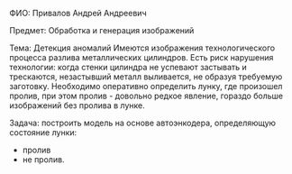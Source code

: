 ФИО: Привалов Андрей Андреевич

Предмет: Обработка и генерация изображений

Тема: Детекция аномалий
Имеются изображения технологического процесса разлива металлических цилиндров. Есть риск нарушения технологии: когда стенки цилиндра не успевают застывать и трескаются, незастывший металл выливается, не образуя требуемую заготовку. Необходимо оперативно определить лунку, где произошел пролив, при этом пролив - довольно редкое явление, гораздо больше изображений без пролива в лунке.

Задача: построить модель на основе автоэнкодера, определяющую состояние лунки:
- пролив
- не пролив.
